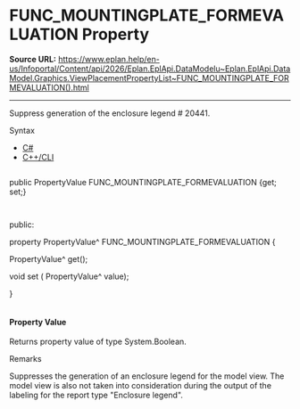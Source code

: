 # FUNC_MOUNTINGPLATE_FORMEVALUATION Property

**Source URL:** https://www.eplan.help/en-us/Infoportal/Content/api/2026/Eplan.EplApi.DataModelu~Eplan.EplApi.DataModel.Graphics.ViewPlacementPropertyList~FUNC_MOUNTINGPLATE_FORMEVALUATION().html

---

Suppress generation of the enclosure legend # 20441.

Syntax

- [C#](#i-syntax-CS)
- [C++/CLI](#i-syntax-CPP2005)

```
```
public PropertyValue FUNC_MOUNTINGPLATE_FORMEVALUATION {get; set;}
```
```

```
```
public:

property PropertyValue^ FUNC_MOUNTINGPLATE_FORMEVALUATION {

   PropertyValue^ get();

   void set (    PropertyValue^ value);

}
```
```

#### Property Value

Returns property value of type System.Boolean.

Remarks

Suppresses the generation of an enclosure legend for the model view. The model view is also not taken into consideration during the output of the labeling for the report type "Enclosure legend".
